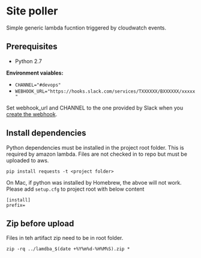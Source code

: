 # Site poller

Simple generic lambda fucntion triggered by cloudwatch events.

## Prerequisites

* Python 2.7

**Environment vaiables:**
* `CHANNEL="#devops"`
* `WEBHOOK_URL="https://hooks.slack.com/services/TXXXXXX/BXXXXXX/xxxxx"`

Set webhook_url and CHANNEL to the one provided by Slack when you [create the webhook]( https://my.slack.com/services/new/incoming-webhook/).

## Install dependencies

Python dependencies must be installed in the project root folder. This is required by amazon lambda. Files are not checked in to repo but must be uploaded to aws.

`pip install requests -t <project folder>`

On Mac, if python was installed by Homebrew, the abvoe will not work. Please add `setup.cfg` to project root with below content

```
[install]
prefix= 
```

## Zip before upload

Files in teh artifact zip need to be in root folder.

`zip -rq ../lamdba_$(date +%Y%m%d-%H%M%S).zip *`
